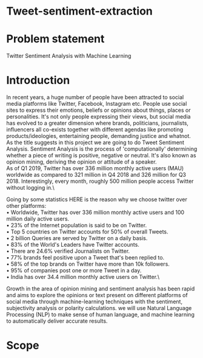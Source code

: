 # Tweet-sentiment-extraction
# Problem statement 
 Twitter Sentiment Analysis with Machine Learning
# Introduction
In recent years, a huge number of people have been attracted to social media platforms like Twitter, Facebook, Instagram etc. People use social sites to express their emotions, beliefs or opinions about things, places or personalities. It's not only people expressing their views, but social media has evolved to a greater dimension where brands, politicians, journalists, influencers all co-exists together with different agendas like promoting products/ideologies, entertaining people, demanding justice and whatnot. 
As the title suggests in this project we are going to do Tweet Sentiment Analysis. Sentiment Analysis is the process of 'computationally' determining whether a piece of writing is positive, negative or neutral. It's also known as opinion mining, deriving the opinion or attitude of a speaker.\
As of Q1 2019, Twitter has over 336 million monthly active users (MAU) worldwide as compared to 321 million in Q4 2018 and 326 million for Q3 2018. Interestingly, every month, roughly 500 million people access Twitter without logging in.\

Going by some statistics HERE is the reason why we choose twitter over other platforms:\
•	Worldwide, Twitter has over 336 million monthly active users and 100 million daily active users.\
•	23% of the Internet population is said to be on Twitter.\
•	Top 5 countries on Twitter accounts for 50% of overall Tweets.\
•	2 billion Queries are served by Twitter on a daily basis.\
•	83% of the World's Leaders have Twitter accounts.\
•	There are 24.6% verified Journalists on Twitter.\
•	77% brands feel positive upon a Tweet that's been replied to.\
•	58% of the top brands on Twitter have more than 10k followers.\
•	95% of companies post one or more Tweet in a day.\
•	India has over 34.4 million monthly active users on Twitter.\

Growth in the area of opinion mining and sentiment analysis has been rapid and aims to explore the opinions or text present on different platforms of social media through machine-learning techniques with the sentiment, subjectivity analysis or polarity calculations. 
we will use Natural Language Processing (NLP) to make sense of human language, and machine learning to automatically deliver accurate results.

# Scope




